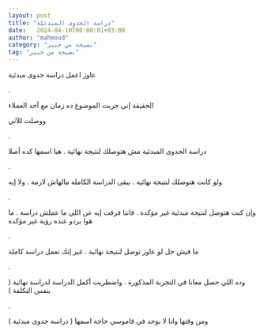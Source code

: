 ```yaml
---
layout: post
title: "دراسة الجدوى المبدئيّة"
date:   2024-04-10T00:00:01+03:00
author: "mahmoud"
category: "نصيحة من خبير"
tag: "نصيحة من خبير"
---
```



عاوز اعمل دراسة جدوى مبدئية

.

الحقيقة إني جربت الموضوع ده زمان مع أحد العملاء

ووصلت للآتي

.

دراسة الجدوى المبدئية مش هتوصلك لنتيجة نهائية . هيا
اسمها كده أصلا

.

ولو كانت هتوصلك لنتيجة نهائية . يبقى الدراسة الكاملة
مالهاش لازمة . ولا إيه

.

وإن كنت هتوصل لنتيجة مبدئية غير مؤكدة . فانتا فرقت إيه
عن اللي ما عملش دراسة . ما هوا بردو عنده رؤية غير مؤكدة

.

ما فيش حل لو عاوز توصل لنتيجة نهائية . غير إنك تعمل
دراسة كاملة

.

وده اللي حصل معانا في التجربة المذكورة . واضطريت أكمل
الدراسة لدراسة نهائية ( بنفس التكلفة )

.

ومن وقتها وانا لا يوجد في قاموسي حاجة اسمها ( دراسة جدوى
مبدئية )
